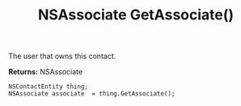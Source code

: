 ﻿---
uid: crmscript_ref_NSContactEntity_GetAssociate
title: NSAssociate GetAssociate()
intellisense: NSContactEntity.GetAssociate
keywords: NSContactEntity, GetAssociate
so.topic: reference
---

The user that owns this contact.

**Returns:** NSAssociate


```crmscript
NSContactEntity thing;
NSAssociate associate  = thing.GetAssociate();
```


